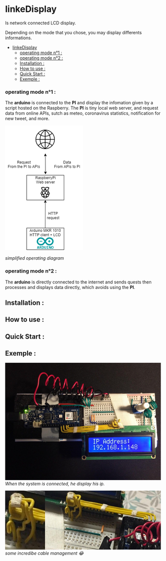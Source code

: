 # linkeDisplay
Is network connected LCD display.

Depending on the mode that you chose, you may display differents informations.

- [linkeDisplay](#linkedisplay)
    - [operating mode n°1 :](#operating-mode-n%c2%b01)
    - [operating mode n°2 :](#operating-mode-n%c2%b02)
  - [Installation :](#installation)
  - [How to use :](#how-to-use)
  - [Quick Start :](#quick-start)
  - [Exemple :](#exemple)

### operating mode n°1 :

The **arduino** is connected to the **PI** and display the infomation given by a script hosted on the Raspberry. The **PI** is tiny local web server, and request data from online APIs, sutch as meteo, coronavirus statistics, notification for new tweet, and more.

![simple shema](shema.png)

*simplified operating diagram*

### operating mode n°2 :
The **arduino** is directly connected to the internet and sends quests then processes and displays data directly, which avoids using the **PI**.

## Installation :
## How to use :
## Quick Start :
## Exemple :
![up view of the system](upView.jpg)
*When the system is connected, he display his ip.*

![incredible cable management](cableManagement.jpg)
*some incredibe cable management :joy:*